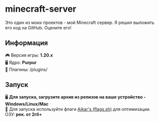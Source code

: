 # minecraft-server
Это один из моих проектов - мой Minecraft сервер. Я решил выложить его код на GitHub. Оцените его!

## Информация
🎮 Версия игры: **1.20.x**  
🖥️ Ядро: **Purpur**  
💽 Плагины: /plugins/

## Запуск
🖥️ **Для запуска, загрузите архив из релизов на ваше устройство - Windows/Linux/Mac**  
🚀 Для запуска используйти флаги [Aikar's (flags.sh)](https://flags.sh/) для оптимизации.  
ОЗУ: **рек. от 2гб+**
